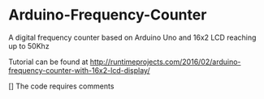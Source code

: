 # Arduino-Frequency-Counter
A digital frequency counter based on Arduino Uno and 16x2 LCD reaching up to 50Khz

Tutorial can be found at http://runtimeprojects.com/2016/02/arduino-frequency-counter-with-16x2-lcd-display/

[] The code requires comments
